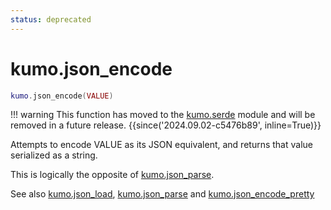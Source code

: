 ```yaml
---
status: deprecated
---
```


# kumo.json_encode

```lua
kumo.json_encode(VALUE)
```

!!! warning
    This function has moved to the [kumo.serde](../kumo.serde/index.md) module and
    will be removed in a future release.
    {{since('2024.09.02-c5476b89', inline=True)}}

Attempts to encode VALUE as its JSON equivalent, and returns that value
serialized as a string.

This is logically the opposite of [kumo.json_parse](json_parse.md).

See also [kumo.json_load](json_load.md), [kumo.json_parse](json_parse.md)
and [kumo.json_encode_pretty](json_encode_pretty.md)

